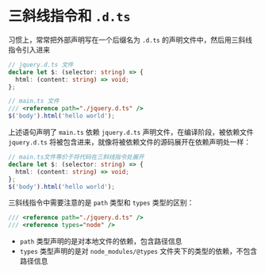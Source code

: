 # 三斜线指令和 `.d.ts`

习惯上，常常把外部声明写在一个后缀名为 `.d.ts` 的声明文件中，然后用三斜线指令引入进来

```typescript
// jquery.d.ts 文件
declare let $: (selector: string) => {
  html: (content: string) => void;
};

// main.ts 文件
/// <reference path="./jquery.d.ts" />
$('body').html('hello world');
```

上述语句声明了 `main.ts` 依赖 `jquery.d.ts` 声明文件，在编译阶段，被依赖文件 `jquery.d.ts` 将被包含进来，就像将被依赖文件的源码展开在依赖声明处一样：

```typescript
// main.ts文件等价于将代码在三斜线指令处展开
declare let $: (selector: string) => {
  html: (content: string) => void;
};
$('body').html('hello world');
```

三斜线指令中需要注意的是 `path` 类型和 `types` 类型的区别：

```typescript
/// <reference path="./jquery.d.ts" />
/// <reference types="node" />
```

- `path` 类型声明的是对本地文件的依赖，包含路径信息
- `types` 类型声明的是对 `node_modules/@types` 文件夹下的类型的依赖，不包含路径信息